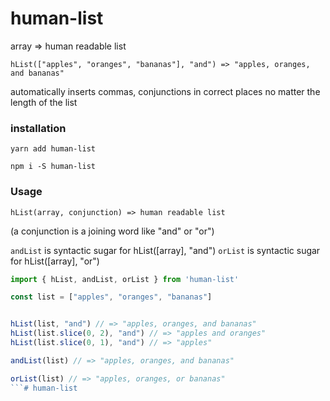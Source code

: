 # human-list

array => human readable list

`hList(["apples", "oranges", "bananas"], "and") => "apples, oranges, and bananas"`

automatically inserts commas, conjunctions in correct places no matter the length of the list

### installation

`yarn add human-list`

`npm i -S human-list`

### Usage

`hList(array, conjunction) => human readable list`

(a conjunction is a joining word like "and" or "or")

`andList` is syntactic sugar for hList([array], "and")
`orList` is syntactic sugar for hList([array], "or")

```ts
import { hList, andList, orList } from 'human-list'

const list = ["apples", "oranges", "bananas"]


hList(list, "and") // => "apples, oranges, and bananas"
hList(list.slice(0, 2), "and") // => "apples and oranges"
hList(list.slice(0, 1), "and") // => "apples"

andList(list) // => "apples, oranges, and bananas"

orList(list) // => "apples, oranges, or bananas"
```# human-list
